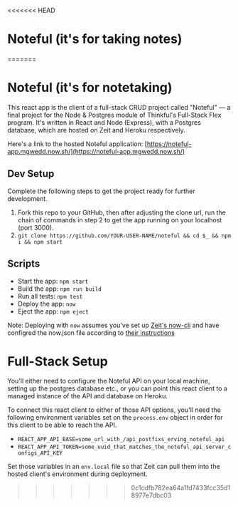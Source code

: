 <<<<<<< HEAD
# Noteful (it's for taking notes)
=======
# Noteful (it's for notetaking)

This react app is the client of a full-stack CRUD project called "Noteful" — a final project for the Node & Postgres module of Thinkful's Full-Stack Flex program. It's written in React and Node (Express), with a Postgres database, which are hosted on Zeit and Heroku respectively. 

Here's a link to the hosted Noteful application: [https://noteful-app.mgwedd.now.sh/](https://noteful-app.mgwedd.now.sh/)

## Dev Setup
Complete the following steps to get the project ready for further development. 

1. Fork this repo to your GitHub, then after adjusting the clone url, run the chain of commands in step 2 to get the app running on your localhost (port 3000).  
2. `git clone https://github.com/YOUR-USER-NAME/noteful && cd $_ && npm i && npm start`

## Scripts
* Start the app: `npm start`
* Build the app: `npm run build`
* Run all tests: `npm test`
* Deploy the app: `now`
* Eject the app: `npm eject`

Note: Deploying with `now` assumes you've set up [Zeit's now-cli](https://github.com/zeit/now-cli) and have configred the now.json file according to [their instructions](https://zeit.co/guides/deploying-react-with-now-cra)

# Full-Stack Setup

You'll either need to configure the Noteful API on your local machine, setting up the postgres database etc., or you can point this react client to a managed instance of the API and database on Heroku. 

To connect this react client to either of those API options, you'll need the following environment variables set on the `process.env` object in order for this client to be able to reach the API.

* `REACT_APP_API_BASE=some_url_with_/api_postfixs_erving_noteful_api`
* `REACT_APP_API_TOKEN=some_uuid_that_matches_the_noteful_api_server_configs_API_KEY`

Set those variables in an `env.local` file so that Zeit can pull them into the hosted client's environment during deployment. 
>>>>>>> 0c1cdfb782ea64a1fd7433fcc35d18977e7dbc03
